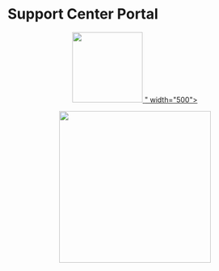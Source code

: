 # Support Center Portal
<p align="center"><a href="https://laravel.com" target="_blank"><img src="<svg width="512px" height="139px" viewBox="0 0 512 139" version="1.1" xmlns="http://www.w3.org/2000/svg" xmlns:xlink="http://www.w3.org/1999/xlink">
    <defs></defs>
    <g stroke="none" stroke-width="1" fill="none" fill-rule="evenodd">
        <g>
            <g transform="translate(150.000000, 31.000000)" fill="#B52E31">
                <path d="M0.6,71.8 L0.6,8.8 L8.7,8.8 L47.2,59.5 L47.2,8.8 L54.9,8.8 L54.9,71.8 L46.8,71.8 L8.3,20.6 L8.3,71.8 L0.6,71.8 L0.6,71.8 Z"></path>
                <path d="M117.6,69.3 C112.5,71.2 107,72.2 101.2,72.2 C78.4,72.2 67,61.3 67,39.4 C67,18.7 78,8.3 100,8.3 C106.3,8.3 112.2,9.2 117.6,10.9 L117.6,17.9 C112.2,15.8 106.6,14.8 100.9,14.8 C83.7,14.8 75.1,23 75.1,39.2 C75.1,56.7 83.6,65.4 100.5,65.4 C103.2,65.4 106.2,65 109.5,64.3 L109.5,43.2 L117.6,43.2 L117.6,69.3 L117.6,69.3 Z"></path>
                <path d="M130.6,47.5 L130.6,8.8 L138.7,8.8 L138.7,47.5 C138.7,59.6 144.7,65.7 156.8,65.7 C168.8,65.7 174.9,59.6 174.9,47.5 L174.9,8.8 L183,8.8 L183,47.5 C183,64 174.3,72.3 156.8,72.3 C139.3,72.3 130.6,64 130.6,47.5 L130.6,47.5 L130.6,47.5 Z"></path>
                <path d="M205.6,8.8 L205.6,65.2 L238.6,65.2 L238.6,71.8 L197.5,71.8 L197.5,8.8 L205.6,8.8 L205.6,8.8 Z"></path>
                <path d="M250.3,71.8 L241.8,71.8 L273.1,0.5 L304.4,71.8 L295.4,71.8 L287.3,52 L266.5,52 L268.7,45.4 L284.6,45.4 L272.8,16.9 L250.3,71.8 L250.3,71.8 Z"></path>
                <path d="M313.1,71.8 L313.1,8.8 L340,8.8 C352,8.8 358,13.8 358,23.9 C358,32.1 352.1,38.2 340.4,42.1 L362,71.8 L351.3,71.8 L331.3,43.5 L331.3,38.2 C343.3,36.3 349.4,31.7 349.4,24.3 C349.4,18.5 346.1,15.6 339.4,15.6 L321.4,15.6 L321.4,71.8 L313.1,71.8 L313.1,71.8 Z"></path>
            </g>
            <g>
                <path d="M0,23 L64.5,0 L130.7,22.6 L120,107.9 L64.5,138.6 L9.9,108.3 L0,23 L0,23 Z" fill="#E23237"></path>
                <path d="M130.7,22.6 L64.5,0 L64.5,138.6 L120,107.9 L130.7,22.6 L130.7,22.6 Z" fill="#B52E31"></path>
                <path d="M64.6,16.2 L64.6,16.2 L24.4,105.6 L39.4,105.3 L47.5,85.1 L64.6,85.1 L83.4,85.1 L92.2,105.5 L106.5,105.8 L64.6,16.2 L64.6,16.2 Z M64.7,44.9 L78.3,73.3 L65.3,73.3 L64.6,73.3 L52.8,73.3 L64.7,44.9 L64.7,44.9 Z" fill="#FFFFFF"></path>
            </g>
        </g>
    </g>
</svg>" width="500"></a></p>
<p align="center"><a href="https://vuejs.org" target="_blank"><img src="https://dwglogo.com/wp-content/uploads/2017/09/Vue-logo-001.svg" width="300"></a></p>
